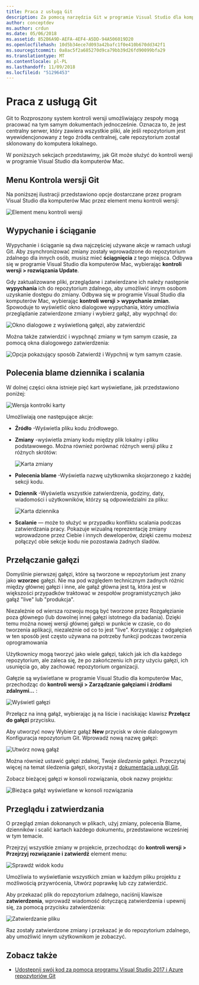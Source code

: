 ```yaml
---
title: Praca z usługą Git
description: Za pomocą narzędzia Git w programie Visual Studio dla komputerów Mac.
author: conceptdev
ms.author: crdun
ms.date: 05/06/2018
ms.assetid: 852B6A9D-AEFA-4EF4-A5DD-94A506019D20
ms.openlocfilehash: 10d5b34ece7d093a42bafc1f0e410b670dd342f1
ms.sourcegitcommit: 0a8ac5f2a685270d9ca79bb39d26fd90099bfa29
ms.translationtype: MT
ms.contentlocale: pl-PL
ms.lasthandoff: 11/09/2018
ms.locfileid: "51296453"
---
```

# <a name="working-with-git"></a>Praca z usługą Git

Git to Rozproszony system kontroli wersji umożliwiający zespoły mogą pracować na tym samym dokumentach jednocześnie. Oznacza to, że jest centralny serwer, który zawiera wszystkie pliki, ale jeśli repozytorium jest wyewidencjonowany z tego źródła centralnej, całe repozytorium został sklonowany do komputera lokalnego.

W poniższych sekcjach przedstawimy, jak Git może służyć do kontroli wersji w programie Visual Studio dla komputerów Mac.

## <a name="git-version-control-menu"></a>Menu Kontrola wersji Git

Na poniższej ilustracji przedstawiono opcje dostarczane przez program Visual Studio dla komputerów Mac przez element menu kontroli wersji:

![Element menu kontroli wersji](media/version-control-gitVersionControlMenu.png)

## <a name="push-and-pull"></a>Wypychanie i ściąganie

Wypychanie i ściąganie są dwa najczęściej używane akcje w ramach usługi Git. Aby zsynchronizować zmiany zostały wprowadzone do repozytorium zdalnego dla innych osób, musisz mieć **ściągnięcia** z tego miejsca. Odbywa się w programie Visual Studio dla komputerów Mac, wybierając **kontroli wersji > rozwiązania Update**.

Gdy zaktualizowane pliki, przeglądane i zatwierdzane ich należy następnie **wypychania** ich do repozytorium zdalnego, aby umożliwić innym osobom uzyskanie dostępu do zmiany. Odbywa się w programie Visual Studio dla komputerów Mac, wybierając **kontroli wersji > wypychanie zmian**. Spowoduje to wyświetlić okno dialogowe wypychania, który umożliwia przeglądanie zatwierdzone zmiany i wybierz gałąź, aby wypchnąć do:

![Okno dialogowe z wyświetloną gałęzi, aby zatwierdzić](media/version-control-gitPush.png)

Można także zatwierdzić i wypchnąć zmiany w tym samym czasie, za pomocą okna dialogowego zatwierdzenia:

![Opcja pokazujący sposób Zatwierdź i Wypchnij w tym samym czasie.](media/version-control-commitPush.png)

## <a name="blame-log-and-merge"></a>Polecenia blame dziennika i scalania

W dolnej części okna istnieje pięć kart wyświetlane, jak przedstawiono poniżej:

![Wersja kontrolki karty](media/version-control-gitTabs.png)

Umożliwiają one następujące akcje:

* **Źródło** -Wyświetla pliku kodu źródłowego.
* **Zmiany** -wyświetla zmiany kodu między plik lokalny i pliku podstawowego. Można również porównać różnych wersji pliku z różnych skrótów:

    ![Karta zmiany](media/version-control-gitChange.png)

* **Polecenia blame** -Wyświetla nazwę użytkownika skojarzonego z każdej sekcji kodu.
* **Dziennik** -Wyświetla wszystkie zatwierdzenia, godziny, daty, wiadomości i użytkowników, którzy są odpowiedzialni za pliku:

    ![Karta dziennika](media/version-control-gitLog.png)

* **Scalanie** — może to służyć w przypadku konfliktu scalania podczas zatwierdzania pracy. Pokazuje wizualną reprezentację zmiany wprowadzone przez Ciebie i innych deweloperów, dzięki czemu możesz połączyć obie sekcje kodu nie pozostawia żadnych śladów.

## <a name="switching-branches"></a>Przełączanie gałęzi

Domyślnie pierwszej gałęzi, które są tworzone w repozytorium jest znany jako **wzorzec** gałęzi. Nie ma pod względem technicznym żadnych różnic między głównej gałęzi i inne, ale gałąź główna jest tą, która jest w większości przypadków traktować w zespołów programistycznych jako gałąź "live" lub "produkcja".

Niezależnie od wiersza rozwoju mogą być tworzone przez Rozgałęzianie poza głównego (lub dowolnej innej gałęzi istotnego dla badania). Dzięki temu można nowej wersji głównej gałęzi w punkcie w czasie, co do tworzenia aplikacji, niezależnie od co to jest "live". Korzystając z odgałęzień w ten sposób jest często używana na potrzeby funkcji podczas tworzenia oprogramowania

Użytkownicy mogą tworzyć jako wiele gałęzi, takich jak ich dla każdego repozytorium, ale zaleca się, że po zakończeniu ich przy użyciu gałęzi, ich usunięcia go, aby zachować repozytorium organizacji.

Gałęzie są wyświetlane w programie Visual Studio dla komputerów Mac, przechodząc do **kontroli wersji > Zarządzanie gałęziami i źródłami zdalnymi...** :

![Wyświetl gałęzi](media/version-control-gitBranch2.png)

Przełącz na inną gałąź, wybierając ją na liście i naciskając klawisz **Przełącz do gałęzi** przycisku.

Aby utworzyć nowy Wybierz gałąź **New** przycisk w oknie dialogowym Konfiguracja repozytorium Git. Wprowadź nową nazwę gałęzi:

![Utwórz nową gałąź](media/version-control-gitBranch.png)

Można również ustawić gałęzi zdalnej, Twoje _śledzenia_ gałęzi. Przeczytaj więcej na temat śledzenia gałęzi, skorzystaj z [dokumentacja usługi Git](https://git-scm.com/book/en/v2/Git-Branching-Remote-Branches#Tracking-Branches).

Zobacz bieżącej gałęzi w konsoli rozwiązania, obok nazwy projektu:

 ![Bieżąca gałąź wyświetlane w konsoli rozwiązania](media/version-control-gitBranchName.png)

## <a name="reviewing-and-committing"></a>Przeglądu i zatwierdzania

O przegląd zmian dokonanych w plikach, użyj zmiany, polecenia Blame, dzienników i scalić kartach każdego dokumentu, przedstawione wcześniej w tym temacie.

Przejrzyj wszystkie zmiany w projekcie, przechodząc do **kontroli wersji > Przejrzyj rozwiązanie i zatwierdź** element menu:

![Sprawdź widok kodu](media/version-control-gitReviewCommit.png)

Umożliwia to wyświetlanie wszystkich zmian w każdym pliku projektu z możliwością przywrócenia, Utwórz poprawkę lub czy zatwierdzić.

Aby przekazać plik do repozytorium zdalnego, naciśnij klawisze **zatwierdzenia**, wprowadź wiadomość dotyczącą zatwierdzenia i upewnij się, za pomocą przycisku zatwierdzenia:

![Zatwierdzanie pliku](media/version-control-gitCommit.png)

Raz zostały zatwierdzone zmiany i przekazać je do repozytorium zdalnego, aby umożliwić innym użytkownikom je zobaczyć.

## <a name="see-also"></a>Zobacz także

* [Udostępnij swój kod za pomocą programu Visual Studio 2017 i Azure repozytoriów Git](/azure/devops/repos/git/share-your-code-in-git-vs-2017)